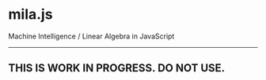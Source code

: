 # mila.js
Machine Intelligence / Linear Algebra in JavaScript

---------------------------------------
THIS IS WORK IN PROGRESS. DO NOT USE.
---------------------------------------
